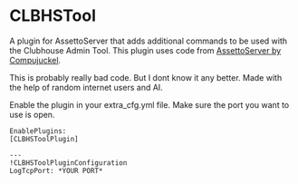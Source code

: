 # CLBHSTool

A plugin for AssettoServer that adds additional commands to be used with the Clubhouse Admin Tool.
This plugin uses code from [AssettoServer by Compujuckel](https://github.com/compujuckel/AssettoServer).

This is probably really bad code. But I dont know it any better.
Made with the help of random internet users and AI.


Enable the plugin in your extra_cfg.yml file. Make sure the port you want to use is open.
```
EnablePlugins:
[CLBHSToolPlugin]
```
```
---
!CLBHSToolPluginConfiguration
LogTcpPort: *YOUR PORT*
```
